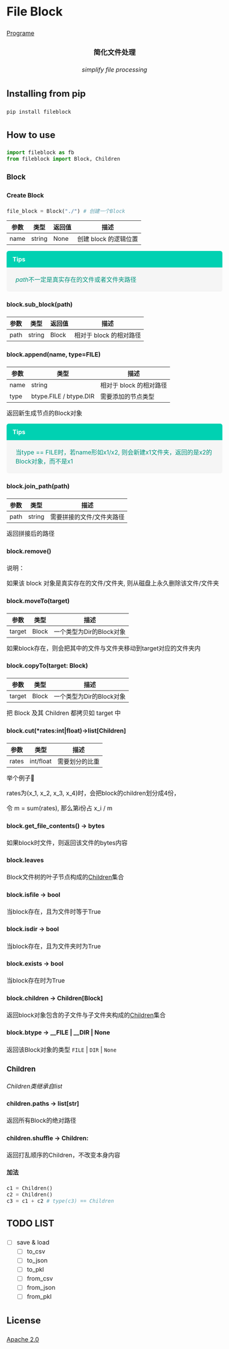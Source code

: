 

# File Block

[Programe](https://github.com/miaobuao/fileblock)

<center>

<h3>简化文件处理</h3>

*simplify file processing*

</center>

## Installing from pip

```shell
pip install fileblock
```

## How to use

```python
import fileblock as fb
from fileblock import Block, Children
```

### Block

#### Create Block

```python
file_block = Block("./") # 创建一个Block
```

| 参数 | 类型   | 返回值 | 描述                  |
| ---- | ------ | ------ | --------------------- |
| name | string | None   | 创建 block 的逻辑位置 |

<article class="message is-primary">
  <div class="message-header">
    Tips
  </div>
  <div class="message-body">
  <em>path</em>不一定是真实存在的文件或者文件夹路径
  </div>
</article>

#### block.sub_block(path)

| 参数 | 类型   | 返回值 | 描述                    |
| ---- | ------ | ------ | -----------------------|
| path | string | Block  | 相对于 block 的相对路径 |

#### block.append(name, type=FILE)

| 参数 | 类型   | 描述                    |
| ---- | ------ | -----------------------|
| name | string   | 相对于 block 的相对路径 |
| type | btype.FILE / btype.DIR | 需要添加的节点类型 |

返回新生成节点的Block对象


<article class="message is-primary">
  <div class="message-header">
    Tips
  </div>
  <div class="message-body">
            当type == FILE时，若name形如x1/x2, 则会新建x1文件夹，返回的是x2的Block对象，而不是x1
  </div>
</article>

#### block.join_path(path)

| 参数 | 类型   |描述                    |
| ---- | ------ |-----------------------|
| path | string| 需要拼接的文件/文件夹路径 |

返回拼接后的路径

#### block.remove()

说明：

如果该 block 对象是真实存在的文件/文件夹, 则从磁盘上永久删除该文件/文件夹

#### block.moveTo(target)

| 参数 | 类型   |描述                    |
| ---- | ------ |-----------------------|
| target | Block| 一个类型为Dir的Block对象|

如果block存在，则会把其中的文件与文件夹移动到target对应的文件夹内

#### block.copyTo(target: Block)

| 参数 | 类型   |描述                    |
| ---- | ------ |-----------------------|
| target | Block| 一个类型为Dir的Block对象|

把 Block 及其 Children 都拷贝如 target 中

#### block.cut(\*rates:int|float)->list[Children]

| 参数 | 类型   |描述                    |
| ---- | ------ |-----------------------|
| rates | int/float| 需要划分的比重|

举个例子🌰

rates为(x_1, x_2, x_3, x_4)时，会把block的children划分成4份，

令 m = sum(rates), 那么第i份占 x_i / m

#### block.get_file_contents() -> bytes

如果block时文件，则返回该文件的bytes内容

#### block.leaves

Block文件树的叶子节点构成的[Children](#children)集合

#### block.isfile -> bool

当block存在，且为文件时等于True

#### block.isdir -> bool

当block存在，且为文件夹时为True

#### block.exists -> bool

当block存在时为True

#### block.children -> Children[Block]

返回block对象包含的子文件与子文件夹构成的[Children](#children)集合

#### block.btype ->  __FILE | __DIR | None

返回该Block对象的类型 ```FILE``` | ```DIR``` | ```None```
### Children

*Children类继承自list*
#### children.paths -> list[str]

返回所有Block的绝对路径

#### children.shuffle -> Children:

返回打乱顺序的Children，不改变本身内容

#### 加法

```python
c1 = Children()
c2 = Children()
c3 = c1 + c2 # type(c3) == Children
```

## TODO LIST

- [ ] save & load
  - [ ] to_csv
  - [ ] to_json
  - [ ] to_pkl
  - [ ] from_csv
  - [ ] from_json
  - [ ] from_pkl

## License

[Apache 2.0](https://github.com/miaobuao/fileblock/blob/main/LICENSE)



<style>
.message .is-primary {
  background-color: #ebfffc;
}
.message {
  background-color: #f5f5f5;
  border-radius: .375em;
  font-size: 1rem;
}
body {
  font-size: 1em;
  font-weight: 400;
  line-height: 1.5;
}
body, button{
  font-family: BlinkMacSystemFont,-apple-system,"Segoe UI",Roboto,Oxygen,Ubuntu,Cantarell,"Fira Sans","Droid Sans","Helvetica Neue",Helvetica,Arial,sans-serif;
}
:root {
  --newsletter-strip-size: 16px;
  --newsletter-border-size: 1.5rem;
}
html {
  font-size: 16px;
  text-rendering: optimizeLegibility;
  -webkit-text-size-adjust: 100%;
  -moz-text-size-adjust: 100%;
}
.message.is-primary .message-header {
  background-color: #00d1b2;
  color: #fff;
}
.message-header {
  align-items: center;
  background-color: #4a4a4a;
  border-radius: .375em .375em 0 0;
  color: #fff;
  display: flex;
  font-weight: 700;
  justify-content: space-between;
  line-height: 1.25;
  padding: .75em 1em;
  position: relative;
}
.message.is-primary .message-body {
  border-color: #00d1b2;
  color: #00947e;
}
.message-header + .message-body {
  border-width: 0;
  border-top-left-radius: 0;
  border-top-right-radius: 0;
}
.message-body {
  border-color: #dbdbdb;
  border-radius: .375em;
  border-top-left-radius: 0.375em;
  border-top-right-radius: 0.375em;
  border-style: solid;
  border-width: 0 0 0 4px;
  color: #4a4a4a;
  padding: 1.25em 1.5em;
}
</style>